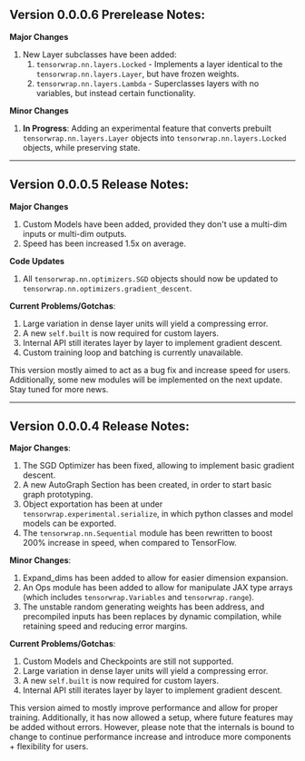 
## Version 0.0.0.6 Prerelease Notes:
**Major Changes**
1. New Layer subclasses have been added: 
    1. ``tensorwrap.nn.layers.Locked`` - Implements a layer identical to the ``tensorwrap.nn.layers.Layer``, but have frozen weights.
    2. ``tensorwrap.nn.layers.Lambda`` - Superclasses layers with no variables, but instead certain functionality.

**Minor Changes**
1. __In Progress__: Adding an experimental feature that converts prebuilt ``tensorwrap.nn.layers.Layer`` objects into ``tensorwrap.nn.layers.Locked`` objects, while preserving state.

<hr>

## Version 0.0.0.5 Release Notes:

**Major Changes**
1. Custom Models have been added, provided they don't use a multi-dim inputs or multi-dim outputs.
2. Speed has been increased 1.5x on average.

**Code Updates**
1. All ``tensorwrap.nn.optimizers.SGD`` objects should now be updated to ``tensorwrap.nn.optimizers.gradient_descent``.

**Current Problems/Gotchas**:
1. Large variation in dense layer units will yield a compressing error.
2. A new ``self.built`` is now required for custom layers.
3. Internal API still iterates layer by layer to implement gradient descent.
4. Custom training loop and batching is currently unavailable.

This version mostly aimed to act as a bug fix and increase speed for users. Additionally, some new modules will be implemented on the next update. Stay tuned for more news.

<hr>

## Version 0.0.0.4 Release Notes:

**Major Changes**:
1. The SGD Optimizer has been fixed, allowing to implement basic gradient descent.
2. A new AutoGraph Section has been created, in order to start basic graph prototyping.
3. Object exportation has been at under ``tensorwrap.experimental.serialize``, in which python classes and model models can be exported.
4. The ``tensorwrap.nn.Sequential`` module has been rewritten to boost 200% increase in speed, when compared to TensorFlow.

**Minor Changes**:
1. Expand_dims has been added to allow for easier dimension expansion.
2. An Ops module has been added to allow for manipulate JAX type arrays (which includes ``tensorwrap.Variables`` and ``tensorwrap.range``).
3. The unstable random generating weights has been address, and precompiled inputs has been replaces by dynamic compilation, while retaining speed and reducing error margins.

**Current Problems/Gotchas**:
1. Custom Models and Checkpoints are still not supported.
2. Large variation in dense layer units will yield a compressing error.
3. A new ``self.built`` is now required for custom layers.
4. Internal API still iterates layer by layer to implement gradient descent.

This version aimed to mostly improve performance and allow for proper training. Additionally, it has now allowed a setup, where future features may be added without errors. However, please note that the internals is bound to change to continue performance increase and introduce more components + flexibility for users.

